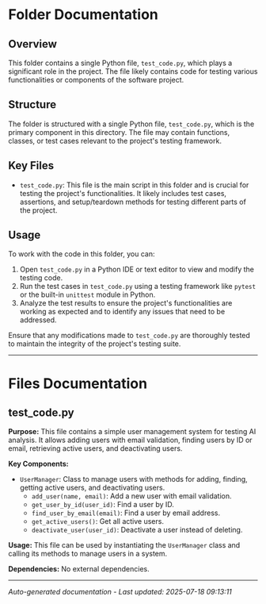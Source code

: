 # Folder Documentation

## Overview
This folder contains a single Python file, `test_code.py`, which plays a significant role in the project. The file likely contains code for testing various functionalities or components of the software project.

## Structure
The folder is structured with a single Python file, `test_code.py`, which is the primary component in this directory. The file may contain functions, classes, or test cases relevant to the project's testing framework.

## Key Files
- `test_code.py`: This file is the main script in this folder and is crucial for testing the project's functionalities. It likely includes test cases, assertions, and setup/teardown methods for testing different parts of the project.

## Usage
To work with the code in this folder, you can:
1. Open `test_code.py` in a Python IDE or text editor to view and modify the testing code.
2. Run the test cases in `test_code.py` using a testing framework like `pytest` or the built-in `unittest` module in Python.
3. Analyze the test results to ensure the project's functionalities are working as expected and to identify any issues that need to be addressed.

Ensure that any modifications made to `test_code.py` are thoroughly tested to maintain the integrity of the project's testing suite.

---

# Files Documentation

## test_code.py

**Purpose:** This file contains a simple user management system for testing AI analysis. It allows adding users with email validation, finding users by ID or email, retrieving active users, and deactivating users.

**Key Components:**
- `UserManager`: Class to manage users with methods for adding, finding, getting active users, and deactivating users.
  - `add_user(name, email)`: Add a new user with email validation.
  - `get_user_by_id(user_id)`: Find a user by ID.
  - `find_user_by_email(email)`: Find a user by email address.
  - `get_active_users()`: Get all active users.
  - `deactivate_user(user_id)`: Deactivate a user instead of deleting.
  
**Usage:** This file can be used by instantiating the `UserManager` class and calling its methods to manage users in a system.

**Dependencies:** No external dependencies.

---
*Auto-generated documentation - Last updated: 2025-07-18 09:13:11*
